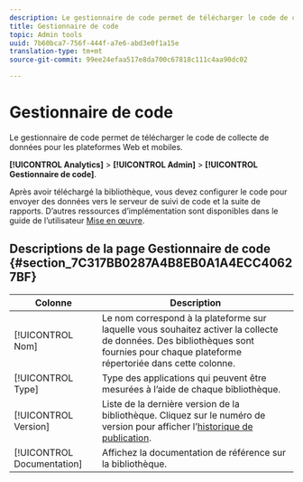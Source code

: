 ```yaml
---
description: Le gestionnaire de code permet de télécharger le code de collecte de données pour les plateformes Web et mobiles.
title: Gestionnaire de code
topic: Admin tools
uuid: 7b60bca7-756f-444f-a7e6-abd3e0f1a15e
translation-type: tm+mt
source-git-commit: 99ee24efaa517e8da700c67818c111c4aa90dc02

---
```



# Gestionnaire de code

Le gestionnaire de code permet de télécharger le code de collecte de données pour les plateformes Web et mobiles.

**[!UICONTROL Analytics]** > **[!UICONTROL Admin]** > **[!UICONTROL Gestionnaire de code]**.

Après avoir téléchargé la bibliothèque, vous devez configurer le code pour envoyer des données vers le serveur de suivi de code et la suite de rapports. D’autres ressources d’implémentation sont disponibles dans le guide de l’utilisateur [Mise en œuvre](/help/implement/home.md).

## Descriptions de la page Gestionnaire de code {#section_7C317BB0287A4B8EB0A1A4ECC40627BF}

| Colonne | Description |
|--- |--- |
| [!UICONTROL Nom] | Le nom correspond à la plateforme sur laquelle vous souhaitez activer la collecte de données. Des bibliothèques sont fournies pour chaque plateforme répertoriée dans cette colonne. |
| [!UICONTROL Type] | Type des applications qui peuvent être mesurées à l’aide de chaque bibliothèque. |
| [!UICONTROL Version] | Liste de la dernière version de la bibliothèque. Cliquez sur le numéro de version pour afficher l’[historique de publication](https://marketing.adobe.com/resources/help/fr_FR/sc/appmeasurement/release/). |
| [!UICONTROL Documentation] | Affichez la documentation de référence sur la bibliothèque. |
